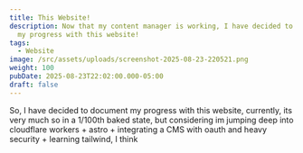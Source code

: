 ```yaml
---
title: This Website!
description: Now that my content manager is working, I have decided to document
  my progress with this website!
tags:
  - Website
image: /src/assets/uploads/screenshot-2025-08-23-220521.png
weight: 100
pubDate: 2025-08-23T22:02:00.000-05:00
draft: false
---
```

So, I have decided to document my progress with this website, currently, its very much so in a 1/100th baked state, but considering im jumping deep into cloudflare workers + astro + integrating a CMS with oauth and heavy security + learning tailwind, I think
